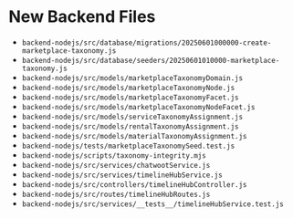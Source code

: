 # New Backend Files

- `backend-nodejs/src/database/migrations/20250601000000-create-marketplace-taxonomy.js`
- `backend-nodejs/src/database/seeders/20250601010000-marketplace-taxonomy.js`
- `backend-nodejs/src/models/marketplaceTaxonomyDomain.js`
- `backend-nodejs/src/models/marketplaceTaxonomyNode.js`
- `backend-nodejs/src/models/marketplaceTaxonomyFacet.js`
- `backend-nodejs/src/models/marketplaceTaxonomyNodeFacet.js`
- `backend-nodejs/src/models/serviceTaxonomyAssignment.js`
- `backend-nodejs/src/models/rentalTaxonomyAssignment.js`
- `backend-nodejs/src/models/materialTaxonomyAssignment.js`
- `backend-nodejs/tests/marketplaceTaxonomySeed.test.js`
- `backend-nodejs/scripts/taxonomy-integrity.mjs`
- `backend-nodejs/src/services/chatwootService.js`
- `backend-nodejs/src/services/timelineHubService.js`
- `backend-nodejs/src/controllers/timelineHubController.js`
- `backend-nodejs/src/routes/timelineHubRoutes.js`
- `backend-nodejs/src/services/__tests__/timelineHubService.test.js`
